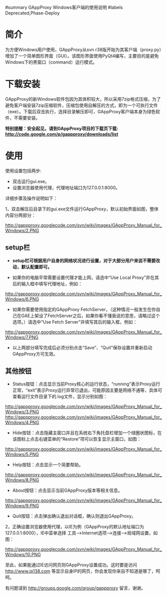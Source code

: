 ﻿#summary GAppProxy Windows客户端的使用说明
#labels Deprecated,Phase-Deploy

# 简介 #
为方便Windows用户使用，GAppProxy从svn r38版开始为其客户端（proxy.py）增加了一个简单图形界面（GUI）。该图形界面使用PyQt4编写，主要目的是避免Windows下的黑窗口（command）运行模式。

# 下载安装 #
GAppProxy的新Windows软件包因为其体积较大，所以采用7zip格式压缩，为了避免客户端安装7zip压缩软件，压缩包使用自解压的方式，即为一个可执行文件（exe）。下载后双击执行，选择目录解压即可，GAppProxy客户端本身为绿色软件，不需要安装。

**特别提醒：安全起见，请到GAppProxy项目的下载页下载: http://code.google.com/p/gappproxy/downloads/list**

# 使用 #
使用设置包括两步:

  * 双击运行gui.exe。
  * 设置浏览器使用代理，代理地址端口为127.0.0.1:8000。

详细步骤及操作说明如下：

1，双击解压后目录下的gui.exe文件运行GAppProxy，默认初始界面如图，整体内容分两部分：

http://gappproxy.googlecode.com/svn/wiki/images/GAppProxy_Manual_for_Windows/2.PNG

## setup栏 ##
  * **setup栏可根据用户自身的网络状况进行设置，对于大部分用户来说不需要改动，默认配置即可。**

  * 如果你的电脑平常需要设置代理才能上网，请选中“Use Local Proxy”并在其后的输入框中填写代理地址，例如：

http://gappproxy.googlecode.com/svn/wiki/images/GAppProxy_Manual_for_Windows/6.PNG

  * 如果你需要使用指定的GAppProxy FetchServer，（这种情况一般发生在你自己在GAE上架设了FetchServer之后，如果你看不懂我说的意思，请略过这个选项。）请选中“Use Fetch Server”并填写其后的输入框，例如：

http://gappproxy.googlecode.com/svn/wiki/images/GAppProxy_Manual_for_Windows/7.PNG

  * 以上两部分填写完成后必须分别点击“Save”、“Quit”保存设置并重新启动GAppProxy方可生效。

## 其他按钮 ##
  * Status按钮：点击显示当前Proxy核心的运行状态，“running”表示Proxy运行正常，“exit”表示Proxy运行异常已退出，可能原因主要是网络不通等，具体可查看运行文件目录下的.log文件，显示分别如图：

http://gappproxy.googlecode.com/svn/wiki/images/GAppProxy_Manual_for_Windows/3.PNG
http://gappproxy.googlecode.com/svn/wiki/images/GAppProxy_Manual_for_Windows/4.PNG

  * Hide按钮：点击隐藏主窗口并且在系统右下角托盘栏增加一个绿圈状图标，在该图标上点击右键菜单的“Restore”项可以恢复显示主窗口，如图：

http://gappproxy.googlecode.com/svn/wiki/images/GAppProxy_Manual_for_Windows/5.PNG

  * Help按钮：点击显示一个简要帮助。

http://gappproxy.googlecode.com/svn/wiki/images/GAppProxy_Manual_for_Windows/8.PNG

  * About按钮：点击显示当前GAppProxy版本等相关信息。

http://gappproxy.googlecode.com/svn/wiki/images/GAppProxy_Manual_for_Windows/9.PNG

  * Quit按钮：点击弹出确认退出对话框，确认则退出GAppProxy。

2，正确设置浏览器使用代理，以IE为例（GAppProxy的默认地址端口为127.0.0.1:8000），IE中菜单选择 工具-->Internet选项-->连接-->局域网设置，如图：

http://gappproxy.googlecode.com/svn/wiki/images/GAppProxy_Manual_for_Windows/10.PNG

至此，如果能通过IE访问网页则GAppProxy设置成功。这时要是访问 http://www.ip138.com 等显示自身IP的网页，你会发现你来自不知道是哪了，呵呵。

有问题请到 http://groups.google.com/group/gappproxy 留言，谢谢。